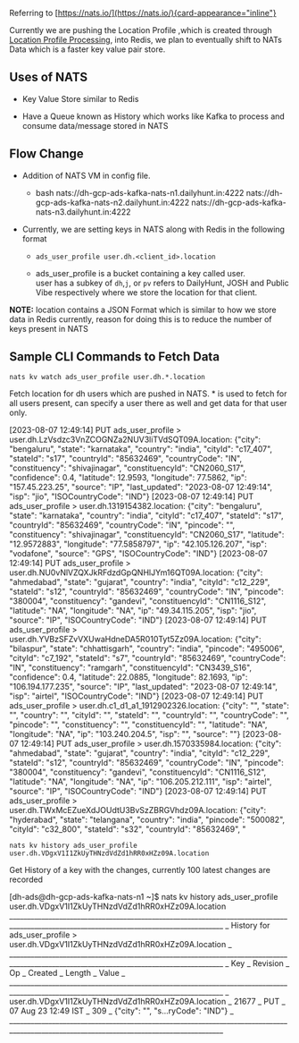 Referring to
[https://nats.io/](https://nats.io/){card-appearance="inline"}

Currently we are pushing the Location Profile ,which is created through
[Location Profile
Processing](https://gitlab.dailyhunt.in/nh-ads-platform/locationprofileprocessing),
into Redis, we plan to eventually shift to NATs Data which is a faster
key value pair store.

## Uses of NATS

- Key Value Store similar to Redis

- Have a Queue known as History which works like Kafka to process and
  consume data/message stored in NATS

## Flow Change

- Addition of NATS VM in config file.

  - bash nats://dh-gcp-ads-kafka-nats-n1.dailyhunt.in:4222
    nats://dh-gcp-ads-kafka-nats-n2.dailyhunt.in:4222
    nats://dh-gcp-ads-kafka-nats-n3.dailyhunt.in:4222

- Currently, we are setting keys in NATS along with Redis in the
  following format

  - `ads_user_profile user.dh.<client_id>.location`

  - ads_user_profile is a bucket containing a key called user.\
    user has a subkey of `dh`,`j`, or `pv` refers to DailyHunt, JOSH and
    Public Vibe respectively where we store the location for that
    client.

**NOTE:** location contains a JSON Format which is similar to how we
store data in Redis currently, reason for doing this is to reduce the
number of keys present in NATS

## Sample CLI Commands to Fetch Data

`nats kv watch ads_user_profile user.dh.*.location`

Fetch location for dh users which are pushed in NATS. \* is used to
fetch for all users present, can specify a user there as well and get
data for that user only.

\[2023-08-07 12:49:14\] PUT ads_user_profile \>
user.dh.LzVsdzc3VnZCOGNZa2NUV3liTVdSQT09A.location: {\"city\":
\"bengaluru\", \"state\": \"karnataka\", \"country\": \"india\",
\"cityId\": \"c17_407\", \"stateId\": \"s17\", \"countryId\":
\"85632469\", \"countryCode\": \"IN\", \"constituency\":
\"shivajinagar\", \"constituencyId\": \"CN2060_S17\", \"confidence\":
0.4, \"latitude\": 12.9593, \"longitude\": 77.5862, \"ip\":
\"157.45.223.25\", \"source\": \"IP\", \"last_updated\": \"2023-08-07
12:49:14\", \"isp\": \"jio\", \"ISOCountryCode\": \"IND\"} \[2023-08-07
12:49:14\] PUT ads_user_profile \> user.dh.1319154382.location:
{\"city\": \"bengaluru\", \"state\": \"karnataka\", \"country\":
\"india\", \"cityId\": \"c17_407\", \"stateId\": \"s17\", \"countryId\":
\"85632469\", \"countryCode\": \"IN\", \"pincode\": \"\",
\"constituency\": \"shivajinagar\", \"constituencyId\": \"CN2060_S17\",
\"latitude\": \"12.9572883\", \"longitude\": \"77.5858797\", \"ip\":
\"42.105.126.207\", \"isp\": \"vodafone\", \"source\": \"GPS\",
\"ISOCountryCode\": \"IND\"} \[2023-08-07 12:49:14\] PUT
ads_user_profile \> user.dh.NU0vNlVZQXJkRFdzdGpQNHlJYm16QT09A.location:
{\"city\": \"ahmedabad\", \"state\": \"gujarat\", \"country\":
\"india\", \"cityId\": \"c12_229\", \"stateId\": \"s12\", \"countryId\":
\"85632469\", \"countryCode\": \"IN\", \"pincode\": \"380004\",
\"constituency\": \"gandevi\", \"constituencyId\": \"CN1116_S12\",
\"latitude\": \"NA\", \"longitude\": \"NA\", \"ip\": \"49.34.115.205\",
\"isp\": \"jio\", \"source\": \"IP\", \"ISOCountryCode\": \"IND\"}
\[2023-08-07 12:49:14\] PUT ads_user_profile \>
user.dh.YVBzSFZvVXUwaHdneDA5R010Tyt5Zz09A.location: {\"city\":
\"bilaspur\", \"state\": \"chhattisgarh\", \"country\": \"india\",
\"pincode\": \"495006\", \"cityId\": \"c7_192\", \"stateId\": \"s7\",
\"countryId\": \"85632469\", \"countryCode\": \"IN\", \"constituency\":
\"ramgarh\", \"constituencyId\": \"CN3439_S16\", \"confidence\": 0.4,
\"latitude\": 22.0885, \"longitude\": 82.1693, \"ip\":
\"106.194.177.235\", \"source\": \"IP\", \"last_updated\": \"2023-08-07
12:49:14\", \"isp\": \"airtel\", \"ISOCountryCode\": \"IND\"}
\[2023-08-07 12:49:14\] PUT ads_user_profile \>
user.dh.c1_d1_a1_1912902326.location: {\"city\": \"\", \"state\": \"\",
\"country\": \"\", \"cityId\": \"\", \"stateId\": \"\", \"countryId\":
\"\", \"countryCode\": \"\", \"pincode\": \"\", \"constituency\": \"\",
\"constituencyId\": \"\", \"latitude\": \"NA\", \"longitude\": \"NA\",
\"ip\": \"103.240.204.5\", \"isp\": \"\", \"source\": \"\"} \[2023-08-07
12:49:14\] PUT ads_user_profile \> user.dh.1570335984.location:
{\"city\": \"ahmedabad\", \"state\": \"gujarat\", \"country\":
\"india\", \"cityId\": \"c12_229\", \"stateId\": \"s12\", \"countryId\":
\"85632469\", \"countryCode\": \"IN\", \"pincode\": \"380004\",
\"constituency\": \"gandevi\", \"constituencyId\": \"CN1116_S12\",
\"latitude\": \"NA\", \"longitude\": \"NA\", \"ip\":
\"106.205.212.111\", \"isp\": \"airtel\", \"source\": \"IP\",
\"ISOCountryCode\": \"IND\"} \[2023-08-07 12:49:14\] PUT
ads_user_profile \> user.dh.TWxMcEZueXdJOUdtU3BvSzZBRGVhdz09A.location:
{\"city\": \"hyderabad\", \"state\": \"telangana\", \"country\":
\"india\", \"pincode\": \"500082\", \"cityId\": \"c32_800\",
\"stateId\": \"s32\", \"countryId\": \"85632469\", \"

`nats kv history ads_user_profile user.dh.VDgxV1I1ZkUyTHNzdVdZd1hRR0xHZz09A.location`

Get History of a key with the changes, currently 100 latest changes are
recorded

\[dh-ads@dh-gcp-ads-kafka-nats-n1 \~\]\$ nats kv history
ads_user_profile user.dh.VDgxV1I1ZkUyTHNzdVdZd1hRR0xHZz09A.location
\_\_\_\_\_\_\_\_\_\_\_\_\_\_\_\_\_\_\_\_\_\_\_\_\_\_\_\_\_\_\_\_\_\_\_\_\_\_\_\_\_\_\_\_\_\_\_\_\_\_\_\_\_\_\_\_\_\_\_\_\_\_\_\_\_\_\_\_\_\_\_\_\_\_\_\_\_\_\_\_\_\_\_\_\_\_\_\_\_\_\_\_\_\_\_\_\_\_\_\_\_\_\_\_\_\_\_\_\_\_\_\_\_\_\_\_\_\_\_\_\_\_\_\_\_\_\_\_\_\_\_\_\_\_\_\_\_\_
\_ History for ads_user_profile \>
user.dh.VDgxV1I1ZkUyTHNzdVdZd1hRR0xHZz09A.location \_
\_\_\_\_\_\_\_\_\_\_\_\_\_\_\_\_\_\_\_\_\_\_\_\_\_\_\_\_\_\_\_\_\_\_\_\_\_\_\_\_\_\_\_\_\_\_\_\_\_\_\_\_\_\_\_\_\_\_\_\_\_\_\_\_\_\_\_\_\_\_\_\_\_\_\_\_\_\_\_\_\_\_\_\_\_\_\_\_\_\_\_\_\_\_\_\_\_\_\_\_\_\_\_\_\_\_\_\_\_\_\_\_\_\_\_\_\_\_\_\_\_\_\_\_\_\_\_\_\_\_\_\_\_\_\_\_\_\_
\_ Key \_ Revision \_ Op \_ Created \_ Length \_ Value \_
\_\_\_\_\_\_\_\_\_\_\_\_\_\_\_\_\_\_\_\_\_\_\_\_\_\_\_\_\_\_\_\_\_\_\_\_\_\_\_\_\_\_\_\_\_\_\_\_\_\_\_\_\_\_\_\_\_\_\_\_\_\_\_\_\_\_\_\_\_\_\_\_\_\_\_\_\_\_\_\_\_\_\_\_\_\_\_\_\_\_\_\_\_\_\_\_\_\_\_\_\_\_\_\_\_\_\_\_\_\_\_\_\_\_\_\_\_\_\_\_\_\_\_\_\_\_\_\_\_\_\_\_\_\_\_\_\_\_
\_ user.dh.VDgxV1I1ZkUyTHNzdVdZd1hRR0xHZz09A.location \_ 21677 \_ PUT \_
07 Aug 23 12:49 IST \_ 309 \_ {\"city\": \"\", \"s\...ryCode\": \"IND\"}
\_
\_\_\_\_\_\_\_\_\_\_\_\_\_\_\_\_\_\_\_\_\_\_\_\_\_\_\_\_\_\_\_\_\_\_\_\_\_\_\_\_\_\_\_\_\_\_\_\_\_\_\_\_\_\_\_\_\_\_\_\_\_\_\_\_\_\_\_\_\_\_\_\_\_\_\_\_\_\_\_\_\_\_\_\_\_\_\_\_\_\_\_\_\_\_\_\_\_\_\_\_\_\_\_\_\_\_\_\_\_\_\_\_\_\_\_\_\_\_\_\_\_\_\_\_\_\_\_\_\_\_\_\_\_\_\_\_\_\_

